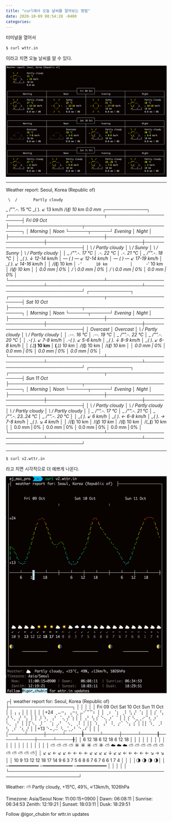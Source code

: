 ```yaml
---
title: "curl에서 오늘 날씨를 알아보는 방법"
date: 2020-10-09 08:54:28 -0400
categories: 
---
```



터미널을 열어서  
 
`$ curl wttr.in`

이라고 치면 오늘 날씨를 알 수 있다. 

![오늘의 날씨](../img/wttr_1.png)


<hr>



Weather report: Seoul, Korea (Republic of)


     \  /       Partly cloudy
   _ /"".-.     15 °C
     \_(   ).   ↙ 13 km/h
     /(___(__)  10 km
                0.0 mm
                                                       ┌─────────────┐
┌──────────────────────────────┬───────────────────────┤  Fri 09 Oct ├───────────────────────┬──────────────────────────────┐
│            Morning           │             Noon      └──────┬──────┘     Evening           │             Night            │
├──────────────────────────────┼──────────────────────────────┼──────────────────────────────┼──────────────────────────────┤
│    \  /       Partly cloudy  │     \   /     Sunny          │     \   /     Sunny          │    \  /       Partly cloudy  │
│  _ /"".-.     17 °C          │      .-.      22 °C          │      .-.      21 °C          │  _ /"".-.     18 °C          │
│    \_(   ).   ↓ 12-14 km/h   │   ― (   ) ―   ↙ 12-14 km/h   │   ― (   ) ―   ↙ 17-19 km/h   │    \_(   ).   ↙ 14-16 km/h   │
│    /(___(__)  10 km          │      `-’      10 km          │      `-’      10 km          │    /(___(__)  10 km          │
│               0.0 mm | 0%    │     /   \     0.0 mm | 0%    │     /   \     0.0 mm | 0%    │               0.0 mm | 0%    │
└──────────────────────────────┴──────────────────────────────┴──────────────────────────────┴──────────────────────────────┘
                                                       ┌─────────────┐
┌──────────────────────────────┬───────────────────────┤  Sat 10 Oct ├───────────────────────┬──────────────────────────────┐
│            Morning           │             Noon      └──────┬──────┘     Evening           │             Night            │
├──────────────────────────────┼──────────────────────────────┼──────────────────────────────┼──────────────────────────────┤
│               Overcast       │               Overcast       │    \  /       Partly cloudy  │    \  /       Partly cloudy  │
│      .--.     16 °C          │      .--.     19 °C          │  _ /"".-.     22 °C          │  _ /"".-.     20 °C          │
│   .-(    ).   ↙ 7-8 km/h     │   .-(    ).   ↙ 5-6 km/h     │    \_(   ).   ↓ 8-9 km/h     │    \_(   ).   ↙ 6-8 km/h     │
│  (___.__)__)  10 km          │  (___.__)__)  10 km          │    /(___(__)  10 km          │    /(___(__)  10 km          │
│               0.0 mm | 0%    │               0.0 mm | 0%    │               0.0 mm | 0%    │               0.0 mm | 0%    │
└──────────────────────────────┴──────────────────────────────┴──────────────────────────────┴──────────────────────────────┘
                                                       ┌─────────────┐
┌──────────────────────────────┬───────────────────────┤  Sun 11 Oct ├───────────────────────┬──────────────────────────────┐
│            Morning           │             Noon      └──────┬──────┘     Evening           │             Night            │
├──────────────────────────────┼──────────────────────────────┼──────────────────────────────┼──────────────────────────────┤
│    \  /       Partly cloudy  │    \  /       Partly cloudy  │    \  /       Partly cloudy  │    \  /       Partly cloudy  │
│  _ /"".-.     17 °C          │  _ /"".-.     21 °C          │  _ /"".-.     23..24 °C      │  _ /"".-.     20 °C          │
│    \_(   ).   ↙ 6 km/h       │    \_(   ).   ← 6-8 km/h     │    \_(   ).   → 7-8 km/h     │    \_(   ).   ↘ 4 km/h       │
│    /(___(__)  10 km          │    /(___(__)  10 km          │    /(___(__)  10 km          │    /(___(__)  10 km          │
│               0.0 mm | 0%    │               0.0 mm | 0%    │               0.0 mm | 0%    │               0.0 mm | 0%    │
└──────────────────────────────┴──────────────────────────────┴──────────────────────────────┴──────────────────────────────┘



<hr>

`$ curl v2.wttr.in`

라고 치면 시각적으로 더 예쁘게 나온다. 

![오늘의 날씨2](../img/v2_wttr.png)



┌┤  weather report for: Seoul, Korea (Republic of)  ├────────────────────┐
│                                                                        │
│                                                                        │
│       Fri 09 Oct              Sat 10 Oct              Sun 11 Oct       │
│                       ╷                       ╷                        │
│                                                                        │
│                                                                        │
│+24          ⢀⠤⠒⡄                      ⢠⠒⢆                      ⡤⠊⠉⠉⠆   │
│            ⢀⠆  ⠈⡆                    ⢀⠇  ⢣                    ⡜    ⠈⡆  │
│            ⡎    ⠘⡄                   ⡜    ⠣⡀                 ⡜      ⠘⡄ │
│           ⡸      ⠱⡀                 ⢠⠃     ⠈⢄               ⡜        ⢱ │
│          ⢠⠃       ⢣                 ⡎        ⠑⢄            ⡰⠁         ⠁│
│          ⡎         ⠣⣀⢀⠔⠉⢆          ⡰⠁          ⠣⡀         ⢠⠃           │
│⡏⠢⡀      ⡸            ⠁  ⠈⡆        ⡠⠃            ⠈⠢⡀      ⢀⠇            │
│⡇ ⠱⡀    ⢠⠃                ⠸⡀      ⡔⠁               ⠑⡄     ⡎             │
│⡇  ⠱⡀  ⢀⠇                  ⢣    ⢀⠎                  ⠈⢆   ⡜              │
│+13 ⠑⠤⡠⠅                    ⠣⣀⢁⡠⠃                     ⠑⡠⠎               │
│                                                                        │
│─────┴─────┼─────┴─────╂─────┴─────┼─────┴─────╂─────┴─────┼─────┴─────╂│
│     6    12    18           6    12    18           6    12    18      │
│                                                                        │
│                                                                        │
│                                                                        │
│                                                                        │
│                                                                        │
│                                                                        │
│                                                                        │
│                                                                        │
│                                                                        │
│ ⛅️ ⛅️ ⛅️ ⛅️ ☀️  ☀️  ☀️  ⛅️ ☀️  ⛅️ ☁️  ☁️  ☁️  ⛅️ ⛅️ ⛅️ ⛅️ ⛅️ ⛅️ ⛅️ ⛅️ ⛅️ ⛅️ ⛅️│
│ ↙  ↙  ←  ↙  ↙  ←  ←  ←  ←  ↙  ↙  ↙  ↙  ↓  ↙  ↙  ←  ←  ←  ←  ←  ↘  →  ↘ │
│ 10 9  13 12 12 18 17 14 9  6  3  7  5  6  8  6  7  6  7  6  6  1  7  4 │
│                                                                        │
│🌗                     🌗                      🌗                     🌗│
│      ─━━━━━━━━━━━            ─━━━━━━━━━━━            ─━━━━━━━━━━━      │
│                                                                        │
│                                                                        │
└────────────────────────────────────────────────────────────────────────┘

Weather: ⛅️  Partly cloudy, +15°C, 49%, ↙13km/h, 1026hPa

Timezone: Asia/Seoul
  Now:    11:00:15+0900 | Dawn:    06:08:11  | Sunrise: 06:34:53
  Zenith: 12:19:21      | Sunset:  18:03:11  | Dusk:    18:29:51
  
  
Follow @igor_chubin for wttr.in updates


